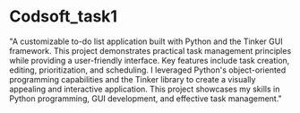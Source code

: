 # Codsoft_task1

"A customizable to-do list application built with Python and the Tinker GUI framework. This project demonstrates practical task management principles while providing a user-friendly interface. Key features include task creation, editing, prioritization, and scheduling. I leveraged Python's object-oriented programming capabilities and the Tinker library to create a visually appealing and interactive application. This project showcases my skills in Python programming, GUI development, and effective task management."
